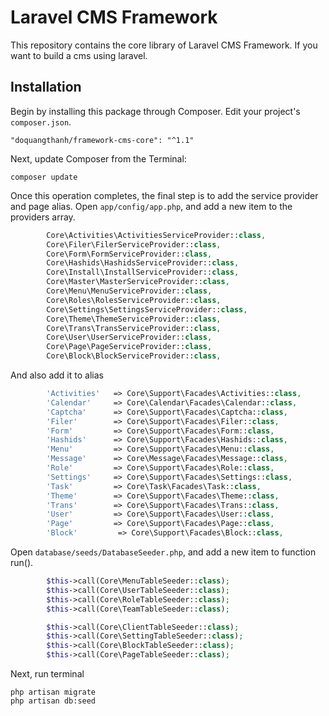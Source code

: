 # Laravel CMS Framework

This repository contains the core library of Laravel CMS Framework. If you want to build a cms using laravel.

## Installation

Begin by installing this package through Composer. Edit your project's `composer.json`.

    "doquangthanh/framework-cms-core": "^1.1"

Next, update Composer from the Terminal:

    composer update

Once this operation completes, the final step is to add the service provider and page alias. Open `app/config/app.php`, and add a new item to the providers array.

```php
        Core\Activities\ActivitiesServiceProvider::class,
        Core\Filer\FilerServiceProvider::class,
        Core\Form\FormServiceProvider::class,
        Core\Hashids\HashidsServiceProvider::class,
        Core\Install\InstallServiceProvider::class,
        Core\Master\MasterServiceProvider::class,
        Core\Menu\MenuServiceProvider::class,
        Core\Roles\RolesServiceProvider::class,
        Core\Settings\SettingsServiceProvider::class,
        Core\Theme\ThemeServiceProvider::class,
        Core\Trans\TransServiceProvider::class,
        Core\User\UserServiceProvider::class,
        Core\Page\PageServiceProvider::class,
        Core\Block\BlockServiceProvider::class,
```

And also add it to alias

```php
        'Activities'   => Core\Support\Facades\Activities::class,
        'Calendar'     => Core\Calendar\Facades\Calendar::class,
        'Captcha'      => Core\Support\Facades\Captcha::class,
        'Filer'        => Core\Support\Facades\Filer::class,
        'Form'         => Core\Support\Facades\Form::class,
        'Hashids'      => Core\Support\Facades\Hashids::class,
        'Menu'         => Core\Support\Facades\Menu::class,
        'Message'      => Core\Message\Facades\Message::class,
        'Role'         => Core\Support\Facades\Role::class,
        'Settings'     => Core\Support\Facades\Settings::class,
        'Task'         => Core\Task\Facades\Task::class,
        'Theme'        => Core\Support\Facades\Theme::class,
        'Trans'        => Core\Support\Facades\Trans::class,
        'User'         => Core\Support\Facades\User::class,
        'Page'         => Core\Support\Facades\Page::class,
        'Block'         => Core\Support\Facades\Block::class,
```


Open `database/seeds/DatabaseSeeder.php`, and add a new item to function run().

```php
        $this->call(Core\MenuTableSeeder::class);
        $this->call(Core\UserTableSeeder::class);
        $this->call(Core\RoleTableSeeder::class);
        $this->call(Core\TeamTableSeeder::class);

        $this->call(Core\ClientTableSeeder::class);
        $this->call(Core\SettingTableSeeder::class);
        $this->call(Core\BlockTableSeeder::class);
        $this->call(Core\PageTableSeeder::class);

```

Next, run terminal 

    php artisan migrate
    php artisan db:seed
    